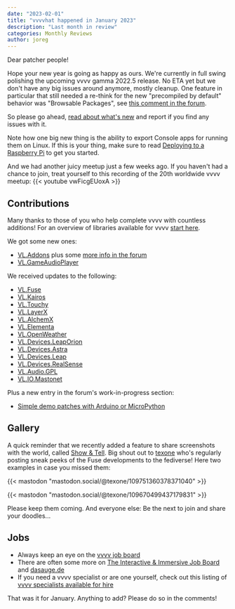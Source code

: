 ```yaml
---
date: "2023-02-01"
title: "vvvvhat happened in January 2023"
description: "Last month in review"
categories: Monthly Reviews
author: joreg
---
```


Dear patcher people!

Hope your new year is going as happy as ours. We're currently in full swing polishing the upcoming vvvv gamma 2022.5 release. No ETA yet but we don't have any big issues around anymore, mostly cleanup. One feature in particular that still needed a re-think for the new "precompiled by default" behavior was "Browsable Packages", see [this comment in the forum](https://discourse.vvvv.org/t/cant-open-node/21063/11).

So please go ahead, [read about what's new](http://localhost:1313/blog/2022/vvvv-gamma-2022.5-previews-available-now/) and report if you find any issues with it. 

Note how one big new thing is the ability to export Console apps for running them on Linux. If this is your thing, make sure to read [Deploying to a Raspberry Pi](https://thegraybook.vvvv.org/reference/best-practice/raspberry-pi.html) to get you started.

And we had another juicy meetup just a few weeks ago. If you haven't had a chance to join, treat yourself to this recording of the 20th worldwide vvvv meetup:
{{< youtube vwFicgEUoxA >}}

## Contributions
Many thanks to those of you who help complete vvvv with countless additions! For an overview of libraries available for vvvv [start here](https://thegraybook.vvvv.org/reference/libraries/overview.html).

We got some new ones:
- [VL.Addons](https://www.nuget.org/packages/VL.Addons) plus some [more info in the forum](https://discourse.vvvv.org/t/vl-addons/21195)
- [VL.GameAudioPlayer](https://www.nuget.org/packages/VL.GameAudioPlayer)

We received updates to the following:
- [VL.Fuse](https://www.nuget.org/packages/VL.Fuse)
- [VL.Kairos](https://www.nuget.org/packages/VL.Kairos)
- [VL.Touchy](https://www.nuget.org/packages/VL.Touchy)
- [VL.LayerX](https://www.nuget.org/packages/VL.LayerX)
- [VL.AlchemX](https://www.nuget.org/packages/VL.AlchemX)
- [VL.Elementa](https://www.nuget.org/packages/VL.Elementa)
- [VL.OpenWeather](https://www.nuget.org/packages/VL.OpenWeather)
- [VL.Devices.LeapOrion](https://www.nuget.org/packages/VL.Devices.LeapOrion)
- [VL.Devices.Astra](https://www.nuget.org/packages/VL.Devices.Astra)
- [VL.Devices.Leap](https://www.nuget.org/packages/VL.Devices.Leap)
- [VL.Devices.RealSense](https://www.nuget.org/packages/VL.Devices.RealSense)
- [VL.Audio.GPL](https://www.nuget.org/packages/VL.Audio.GPL)
- [VL.IO.Mastonet](https://www.nuget.org/packages/VL.IO.Mastonet)

Plus a new entry in the forum's work-in-progress section:
- [Simple demo patches with Arduino or MicroPython](https://discourse.vvvv.org/t/serialport4-simple-demo-patches-with-arduino-or-micropython-microprocessor-code-on-a-frame/21186)

## Gallery
A quick reminder that we recently added a feature to share screenshots with the world, called [Show & Tell](https://visualprogramming.net/blog/2022/introducing-show-tell/). Big shout out to [texone](https://mastodon.social/@texone) who's regularly posting sneak peeks of the Fuse developments to the fediverse! Here two examples in case you missed them: 

{{< mastodon "mastodon.social/@texone/109751360378371040" >}}

{{< mastodon "mastodon.social/@texone/109670499437179831" >}}

Please keep them coming. And everyone else: Be the next to join and share your doodles...

## Jobs

- Always keep an eye on the [vvvv job board](https://discourse.vvvv.org/c/jobs)
- There are often some more on [The Interactive & Immersive Job Board](https://jobs.interactiveimmersive.io/?s=vvvv&post_type=job_listing&orderby=date) and [dasauge.de](https://dasauge.de/sta/Vvvv/)
- If you need a vvvv specialist or are one yourself, check out this listing of [vvvv specialists available for hire](https://vvvv.org/documentation/vvvv-specialists-available-for-hire)

That was it for January. Anything to add? Please do so in the comments!
